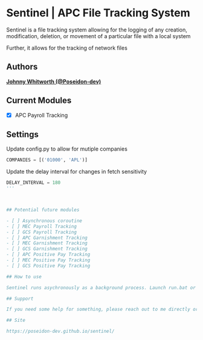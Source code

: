 # Sentinel | APC File Tracking System

Sentinel is a file tracking system allowing for the logging of any creation, modification, deletion, or movement of a particular file
with a local system 

Further, it allows for the tracking of network files

## Authors

**[Johnny Whitworth (@Poseidon-dev)](https://github.com/poseidon-dev)** 

## Current Modules

- [x] APC Payroll Tracking

## Settings

Update config.py to allow for mutiple companies
```python
COMPANIES = [('01000', 'APL')]
```

Update the delay interval for changes in fetch sensitivity
```python
DELAY_INTERVAL = 180
'''



## Potential future modules

- [ ] Asynchronous coroutine  
- [ ] MEC Payroll Tracking 
- [ ] GCS Payroll Tracking  
- [ ] APC Garnishment Tracking 
- [ ] MEC Garnishment Tracking 
- [ ] GCS Garnishment Tracking 
- [ ] APC Positive Pay Tracking 
- [ ] MEC Positive Pay Tracking 
- [ ] GCS Positive Pay Tracking 

## How to use

Sentinel runs asychronously as a background process. Launch run.bat or create a scheduled task pointing to run.bat

## Support

If you need some help for something, please reach out to me directly or submit an issue and I'll get to it as soon as I can

## Site

https://poseidon-dev.github.io/sentinel/
